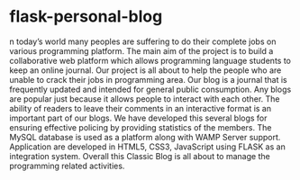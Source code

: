 # flask-personal-blog
n today’s world many peoples are suffering to do their complete jobs on various programming platform. The main aim of the project is to build a collaborative web platform which allows programming language students to keep an online journal. Our project is all about to help the people who are unable to crack their jobs in programming area. Our blog is a journal that is frequently updated and intended for general public consumption. Any blogs are popular just because it allows people to interact with each other. The ability of readers to leave their comments in an interactive format is an important part of our blogs. We have developed this several blogs for ensuring effective policing by providing statistics of the members. The MySQL database is used as a platform along with WAMP Server support. Application are developed in HTML5, CSS3, JavaScript using FLASK as an integration system. Overall this Classic Blog is all about to manage the programming related activities.
